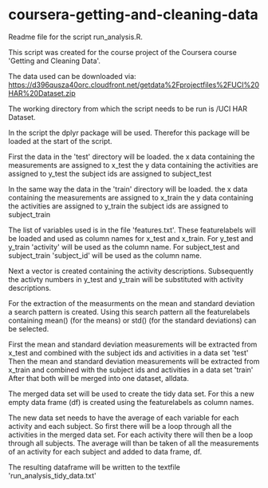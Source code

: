 # coursera-getting-and-cleaning-data

Readme file for the script run_analysis.R.

This script was created for the course project of the Coursera course 'Getting and Cleaning Data'.

The data used can be downloaded via:
https://d396qusza40orc.cloudfront.net/getdata%2Fprojectfiles%2FUCI%20HAR%20Dataset.zip

The working directory from which the script needs to be run is /UCI HAR Dataset.

In the script the dplyr package will be used. Therefor this package will be loaded at the start of the script.

First the data in the 'test' directory will be loaded.
the x data containing the measurements are assigned to x_test
the y data containing the activities are assigned to y_test
the subject ids are assigned to subject_test

In the same way the data in the 'train' directory will be loaded.
the x data containing the measurements are assigned to x_train
the y data containing the activities are assigned to y_train
the subject ids are assigned to subject_train

The list of variables used is in the file 'features.txt'. These featurelabels will be loaded and used as column names for x_test and x_train.
For y_test and y_train 'activity' will be used as the column name.
For subject_test and subject_train 'subject_id' will be used as the column name.

Next a vector is created containing the activity descriptions.
Subsequently the activty numbers in y_test and y_train will be substituted with activity descriptions.

For the extraction of the measurments on the mean and standard deviation a search pattern is created.
Using this search pattern all the featurelabels containing mean() (for the means) or std() (for the standard deviations) can be selected.

First the mean and standard deviation measurements will be extracted from x_test and combined with the subject ids and activities in a data set 'test'
Then the mean and standard deviation measurements will be extracted from x_train and combined with the subject ids and activities in a data set 'train'
After that both will be merged into one dataset, alldata.

The merged data set will be used to create the tidy data set.
For this a new empty data frame (df) is created using the featurelabels as column names.

The new data set needs to have the average of each variable for each activity and each subject.
So first there will be a loop through all the activities in the merged data set.
For each activity there will then be a loop through all subjects.
The average will than be taken of all the measurements of an activity for each subject and added to data frame, df.

The resulting dataframe will be written to the textfile 'run_analysis_tidy_data.txt'






